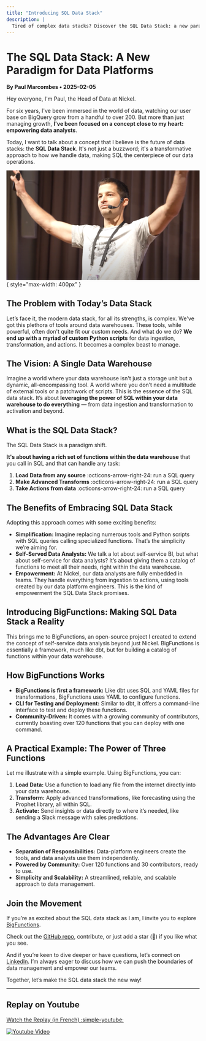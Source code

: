 ```yaml
---
title: "Introducing SQL Data Stack"
description: |
  Tired of complex data stacks? Discover the SQL Data Stack: a new paradigm that uses SQL for data ingestion, transformation, and activation, empowering analysts and simplifying your data workflow
---
```



# The SQL Data Stack: A New Paradigm for Data Platforms

**By Paul Marcombes  •  2025-02-05**

Hey everyone, I'm Paul, the Head of Data at Nickel.

For six years, I've been immersed in the world of data, watching our user base on BigQuery grow from a handful to over 200. But more than just managing growth, **I've been focused on a concept close to my heart: empowering data analysts**.

Today, I want to talk about a concept that I believe is the future of data stacks: the **SQL Data Stack**. It's not just a buzzword; it's a transformative approach to how we handle data, making SQL the centerpiece of our data operations.


![paul introducing sql data stack](../../assets/blog/2025-02-05_introducing_sql_data_stack.png){ style="max-width: 400px" }
<figure markdown="span">
</figure>


## The Problem with Today’s Data Stack

Let’s face it, the modern data stack, for all its strengths, is complex. We've got this plethora of tools around data warehouses. These tools, while powerful, often don't quite fit our custom needs. And what do we do? **We end up with a myriad of custom Python scripts** for data ingestion, transformation, and actions. It becomes a complex beast to manage.

## The Vision: A Single Data Warehouse

Imagine a world where your data warehouse isn't just a storage unit but a dynamic, all-encompassing tool. A world where you don’t need a multitude of external tools or a patchwork of scripts. This is the essence of the SQL data stack. It’s about **leveraging the power of SQL within your data warehouse to do everything** — from data ingestion and transformation to activation and beyond.

## What is the SQL Data Stack?

The SQL Data Stack is a paradigm shift.

**It's about having a rich set of functions within the data warehouse** that you call in SQL and that can handle any task:

1.  **Load Data from any source** :octicons-arrow-right-24: run a SQL query
2.  **Make Advanced Transforms** :octicons-arrow-right-24: run a SQL query
3.  **Take Actions from data** :octicons-arrow-right-24: run a SQL query


## The Benefits of Embracing SQL Data Stack

Adopting this approach comes with some exciting benefits:

*   **Simplification:** Imagine replacing numerous tools and Python scripts with SQL queries calling specialized functions. That’s the simplicity we’re aiming for.
*   **Self-Served Data Analysts:** We talk a lot about self-service BI, but what about self-service for data analysts? It’s about giving them a catalog of functions to meet all their needs, right within the data warehouse.
*   **Empowerment:** At Nickel, our data analysts are fully embedded in teams. They handle everything from ingestion to actions, using tools created by our data platform engineers. This is the kind of empowerment the SQL Data Stack promises.


## Introducing BigFunctions: Making SQL Data Stack a Reality

This brings me to BigFunctions, an open-source project I created to extend the concept of self-service data analysis beyond just Nickel. BigFunctions is essentially a framework, much like dbt, but for building a catalog of functions within your data warehouse.

## How BigFunctions Works

*   **BigFunctions is first a framework:** Like dbt uses SQL and YAML files for transformations, BigFunctions uses YAML to configure functions.
*   **CLI for Testing and Deployment:** Similar to dbt, it offers a command-line interface to test and deploy these functions.
*   **Community-Driven:** It comes with a growing community of contributors, currently boasting over 120 functions that you can deploy with one command.

## A Practical Example: The Power of Three Functions

Let me illustrate with a simple example. Using BigFunctions, you can:

1.  **Load Data:** Use a function to load any file from the internet directly into your data warehouse.
2.  **Transform:** Apply advanced transformations, like forecasting using the Prophet library, all within SQL.
3.  **Activate:** Send insights or data directly to where it’s needed, like sending a Slack message with sales predictions.

## The Advantages Are Clear

*   **Separation of Responsibilities:** Data-platform engineers create the tools, and data analysts use them independently.
*   **Powered by Community:** Over 120 functions and 30 contributors, ready to use.
*   **Simplicity and Scalability:** A streamlined, reliable, and scalable approach to data management.

## Join the Movement

If you’re as excited about the SQL data stack as I am, I invite you to explore [BigFunctions](../../index.md).

Check out the [GitHub repo](https://github.com/unytics/bigfunctions), contribute, or just add a star (🙏) if you like what you see.

And if you’re keen to dive deeper or have questions, let’s connect on [LinkedIn](https://www.linkedin.com/in/paul-marcombes/). I’m always eager to discuss how we can push the boundaries of data management and empower our teams.

Together, let’s make the SQL data stack the new way!


---

## Replay on Youtube

[Watch the Replay (in French) :simple-youtube:](https://www.youtube.com/watch?v=ehB80iZjdwU)

[![Youtube Video](https://img.youtube.com/vi/ehB80iZjdwU/0.jpg)](https://www.youtube.com/watch?v=ehB80iZjdwU)
